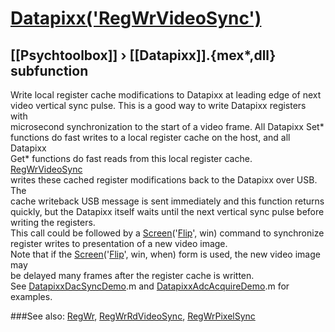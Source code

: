 # [Datapixx('RegWrVideoSync')](Datapixx-RegWrVideoSync) 
## [[Psychtoolbox]] &#8250; [[Datapixx]].{mex*,dll} subfunction


Write local register cache modifications to Datapixx at leading edge of next  
video vertical sync pulse. This is a good way to write Datapixx registers with  
microsecond synchronization to the start of a video frame. All Datapixx Set\*  
functions do fast writes to a local register cache on the host, and all Datapixx  
Get\* functions do fast reads from this local register cache. [RegWrVideoSync](RegWrVideoSync)  
writes these cached register modifications back to the Datapixx over USB. The  
cache writeback USB message is sent immediately and this function returns  
quickly, but the Datapixx itself waits until the next vertical sync pulse before  
writing the registers.  
This call could be followed by a [Screen](Screen)('[Flip](Flip)', win) command to synchronize  
register writes to presentation of a new video image.  
Note that if the [Screen](Screen)('[Flip](Flip)', win, when) form is used, the new video image may  
be delayed many frames after the register cache is written.  
See [DatapixxDacSyncDemo](DatapixxDacSyncDemo).m and [DatapixxAdcAcquireDemo](DatapixxAdcAcquireDemo).m for examples.  
  


###See also:
[RegWr](Datapixx-RegWr), [RegWrRdVideoSync](Datapixx-RegWrRdVideoSync), [RegWrPixelSync](Datapixx-RegWrPixelSync)
